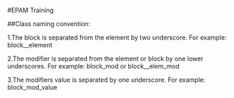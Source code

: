 
#EPAM Training

##Class naming convention:

1.The block is separated from the element by two underscore.
	For example: block__element
	
2.The modifier is separated from the element or block by one lower underscores.
   	For example: block_mod or block__elem_mod

3.The modifiers value is separated by one underscore.
	For example: block_mod_value	

